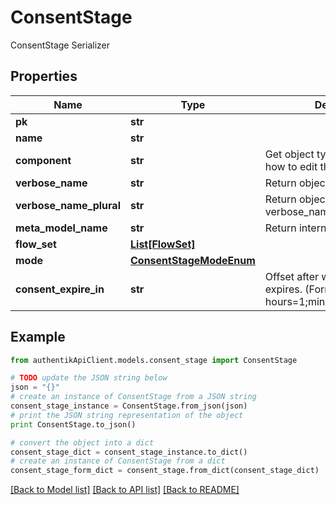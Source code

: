 # ConsentStage

ConsentStage Serializer

## Properties
Name | Type | Description | Notes
------------ | ------------- | ------------- | -------------
**pk** | **str** |  | [readonly] 
**name** | **str** |  | 
**component** | **str** | Get object type so that we know how to edit the object | [readonly] 
**verbose_name** | **str** | Return object&#39;s verbose_name | [readonly] 
**verbose_name_plural** | **str** | Return object&#39;s plural verbose_name | [readonly] 
**meta_model_name** | **str** | Return internal model name | [readonly] 
**flow_set** | [**List[FlowSet]**](FlowSet.md) |  | [optional] 
**mode** | [**ConsentStageModeEnum**](ConsentStageModeEnum.md) |  | [optional] 
**consent_expire_in** | **str** | Offset after which consent expires. (Format: hours&#x3D;1;minutes&#x3D;2;seconds&#x3D;3). | [optional] 

## Example

```python
from authentikApiClient.models.consent_stage import ConsentStage

# TODO update the JSON string below
json = "{}"
# create an instance of ConsentStage from a JSON string
consent_stage_instance = ConsentStage.from_json(json)
# print the JSON string representation of the object
print ConsentStage.to_json()

# convert the object into a dict
consent_stage_dict = consent_stage_instance.to_dict()
# create an instance of ConsentStage from a dict
consent_stage_form_dict = consent_stage.from_dict(consent_stage_dict)
```
[[Back to Model list]](../README.md#documentation-for-models) [[Back to API list]](../README.md#documentation-for-api-endpoints) [[Back to README]](../README.md)


